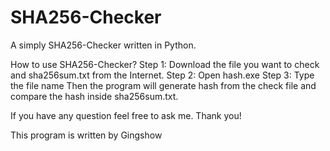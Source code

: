 # SHA256-Checker
A simply SHA256-Checker written in Python.

How to use SHA256-Checker?
Step 1: Download the file you want to check and sha256sum.txt from the Internet.
Step 2: Open hash.exe
Step 3: Type the file name 
Then the program will generate hash from the check file and compare the hash inside sha256sum.txt.

If you have any question feel free to ask me. Thank you!

This program is written by Gingshow
